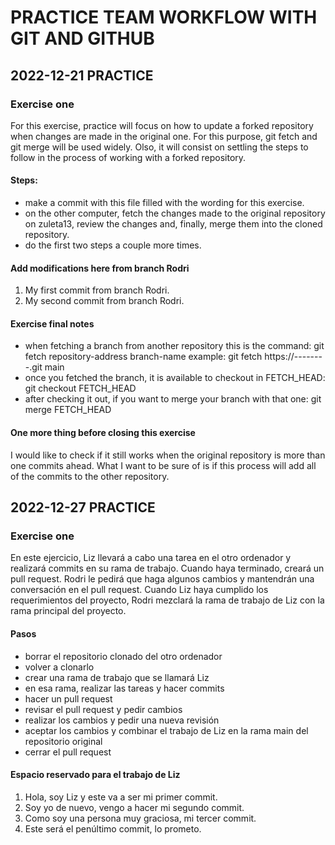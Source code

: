 # PRACTICE TEAM WORKFLOW WITH GIT AND GITHUB


## 2022-12-21 PRACTICE

### Exercise one

For this exercise, practice will focus on how to update a forked repository when changes are made in the original one. For this purpose, git fetch and git merge will be used widely. Olso, it will consist on settling the steps to follow in the process of working with a forked repository.

#### Steps:
+ make a commit with this file filled with the wording for this exercise.
+ on the other computer, fetch the changes made to the original repository on zuleta13, review the changes and, finally, merge them into the cloned repository.
+ do the first two steps a couple more times.

#### Add modifications here from branch Rodri
1. My first commit from branch Rodri.
2. My second commit from branch Rodri.

#### Exercise final notes
+ when fetching a branch from another repository this is the command:
git fetch repository-address branch-name
example: git fetch https://--------.git main
+ once you fetched the branch, it is available to checkout in FETCH_HEAD:
git checkout FETCH_HEAD
+ after checking it out, if you want to merge your branch with that one:
git merge FETCH_HEAD

#### One more thing before closing this exercise
I would like to check if it still works when the original repository is more than one commits ahead. What I want to be sure of is if this process will add all of the commits to the other repository.



## 2022-12-27 PRACTICE

### Exercise one

En este ejercicio, Liz llevará a cabo una tarea en el otro ordenador y realizará commits en su rama de trabajo. Cuando haya terminado, creará un pull request. Rodri le pedirá que haga algunos cambios y mantendrán una conversación en el pull request. Cuando Liz haya cumplido los requerimientos del proyecto, Rodri mezclará la rama de trabajo de Liz con la rama principal del proyecto.

#### Pasos
+ borrar el repositorio clonado del otro ordenador
+ volver a clonarlo
+ crear una rama de trabajo que se llamará Liz
+ en esa rama, realizar las tareas y hacer commits
+ hacer un pull request
+ revisar el pull request y pedir cambios
+ realizar los cambios y pedir una nueva revisión
+ aceptar los cambios y combinar el trabajo de Liz en la rama main del repositorio original
+ cerrar el pull request

#### Espacio reservado para el trabajo de Liz
1. Hola, soy Liz y este va a ser mi primer commit.
2. Soy yo de nuevo, vengo a hacer mi segundo commit.
3. Como soy una persona muy graciosa, mi tercer commit.
4. Este será el penúltimo commit, lo prometo.
